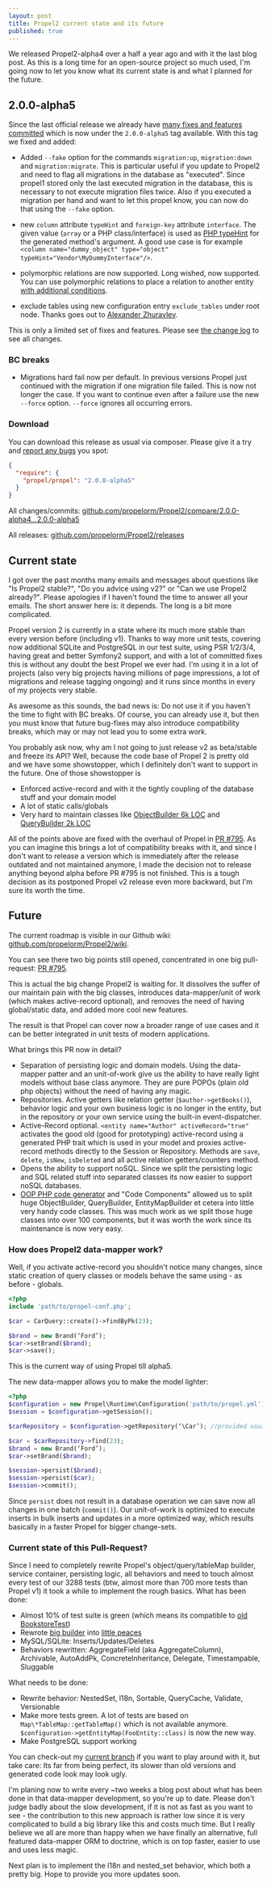 ```yaml
---
layout: post
title: Propel2 current state and its future
published: true
---
```


We released Propel2-alpha4 over a half a year ago and with it the last blog post.
As this is a long time for an open-source project so much used, I'm going now to let you know what its current state is
and what I planned for the future.

<!-- more -->

## 2.0.0-alpha5

Since the last official release we already have [many fixes and features committed](https://github.com/propelorm/Propel2/compare/2.0.0-alpha4...master)
which is now under the `2.0.0-alpha5` tag available. With this tag we fixed and added:

* Added `--fake` option for the commands `migration:up`, `migration:down` and `migration:migrate`. This is particular useful if you update
to Propel2 and need to flag all migrations in the database as "executed". Since propel1 stored only the last executed migration in the database,
this is necessary to not execute migration files twice. Also if you executed a migration per hand and want to let this propel know, you can now do
that using the `--fake` option.
 
* new `column` attribute `typeHint` and `foreign-key` attribute `interface`. The given value (`array` or a PHP class/interface) is used as
[PHP typeHint](http://php.net/manual/en/language.oop5.typehinting.php) for the generated method's argument.
A good use case is for example `<column name="dummy_object" type="object" typeHint="Vendor\MyDummyInterface"/>`. 

* polymorphic relations are now supported. Long wished, now supported. You can use polymorphic relations to place a relation
to another entity [with additional conditions](https://github.com/propelorm/Propel2/blob/f20146a696ba5f9684fbc27d642e431286415b15/tests/Fixtures/bookstore/schema.xml#L392-L395).

* exclude tables using new configuration entry `exclude_tables` under root node. Thanks goes out to [Alexander Zhuravlev](https://github.com/SCIF).

This is only a limited set of fixes and features. Please see [the change log](https://github.com/propelorm/Propel2/compare/2.0.0-alpha4...2.0.0-alpha5) to see all changes.

### BC breaks

* Migrations hard fail now per default. In previous versions Propel just continued with the migration if one migration file failed.
This is now not longer the case. If you want to continue even after a failure use the new `--force` option. `--force` ignores all occurring errors.

### Download

You can download this release as usual via composer. Please give it a try and [report any bugs](https://github.com/propelorm/Propel2/issues/new)
you spot:

```json
{
  "require": {
    "propel/propel": "2.0.0-alpha5"
  }
}
```

All changes/commits: [github.com/propelorm/Propel2/compare/2.0.0-alpha4...2.0.0-alpha5](https://github.com/propelorm/Propel2/compare/2.0.0-alpha4...2.0.0-alpha5)

All releases: [github.com/propelorm/Propel2/releases](https://github.com/propelorm/Propel2/releases)


## Current state

I got over the past months many emails and messages about questions like "Is Propel2 stable?", "Do you advice using v2?" or "Can we use Propel2 already?".
Please apologies if I haven't found the time to answer all your emails. The short answer here is: it depends. The long is a bit more complicated.

Propel version 2 is currently in a state where its much more stable than every version before (including v1). Thanks to way more unit tests, covering now additional
SQLite and PostgreSQL in our test suite, using PSR 1/2/3/4, having great and better Symfony2 support, and with a lot of committed fixes this is without any doubt
the best Propel we ever had. I'm using it in a lot of projects (also very big projects having millions of page impressions, a lot of migrations and release tagging ongoing)
and it runs since months in every of my projects very stable. 

As awesome as this sounds, the bad news is: Do not use it if you haven't the time to fight with BC breaks. Of course, you can already use it, but then you must know
that future bug-fixes may also introduce compatibility breaks, which may or may not lead you to some extra work.

You probably ask now, why am I not going to just release v2 as beta/stable and freeze its API? Well, because the code base of Propel 2 is pretty old and we have some showstopper, which
I definitely don't want to support in the future. One of those showstopper is 

* Enforced active-record and with it the tightly coupling of the database stuff and your domain model
* A lot of static calls/globals
* Very hard to maintain classes like [ObjectBuilder 6k LOC](https://github.com/propelorm/Propel2/blob/master/src/Propel/Generator/Builder/Om/ObjectBuilder.php)
and [QueryBuilder 2k LOC](https://github.com/propelorm/Propel2/blob/master/src/Propel/Generator/Builder/Om/QueryBuilder.php)

All of the points above are fixed with the overhaul of Propel in [PR #795](https://github.com/propelorm/Propel2/pull/795).
As you can imagine this brings a lot of compatibility breaks with it, and since I don't want to release a version which is immediately after the release outdated and not maintained anymore,
I made the decision not to release anything beyond alpha before PR #795 is not finished. This is a tough decision as its postponed Propel v2 release even more backward, but I'm sure
its worth the time.

## Future

The current roadmap is visible in our Github wiki: [github.com/propelorm/Propel2/wiki](https://github.com/propelorm/Propel2/wiki).

You can see there two big points still opened, concentrated in one big pull-request: [PR #795](https://github.com/propelorm/Propel2/pull/795).

This is actual the big change Propel2 is waiting for. It dissolves the suffer of our maintain pain with the big classes,
introduces data-mapper/unit of work (which makes active-record optional), and removes the need of having global/static data,
and added more cool new features.

The result is that Propel can cover now a broader range of use cases and it can be better integrated in unit tests of modern applications.

What brings this PR now in detail?

* Separation of persisting logic and domain models. Using the data-mapper patter and an unit-of-work give us the ability to have really
 light models without base class anymore. They are pure POPOs (plain old php objects) without the need of having any magic.
* Repositories. Active getters like relation getter (`$author->getBooks()`), behavior logic and your own business logic is no longer in the entity, but in the repository or
your own service using the built-in event-dispatcher.
* Active-Record optional. `<entity name="Author" activeRecord="true"` activates the good old (good for prototyping) active-record using a generated PHP trait which is used in your model
and proxies active-record methods directly to the Session or Repository. Methods are `save`, `delete`, `isNew`, `isDeleted` and all active relation getters/counters method.
* Opens the ability to support noSQL. Since we split the persisting logic and SQL related stuff into separated classes its now easier to support noSQL databases.
* [OOP PHP code generator](https://github.com/gossi/php-code-generator) and "Code Components" allowed us to split huge ObjectBuilder, QueryBuilder, EntityMapBuilder
et cetera into little very handy code classes. This was much work as we split those huge classes into over 100 components, but it was worth the work since its maintenance
is now very easy.

### How does Propel2 data-mapper work?

Well, if you activate active-record you shouldn't notice many changes, since static creation of query classes or models behave the same using - as before - globals.

```php
<?php
include 'path/to/propel-conf.php';

$car = CarQuery::create()->findByPk(23);

$brand = new Brand(‘Ford’);
$car->setBrand($brand);
$car->save();
```

This is the current way of using Propel till alpha5.

The new data-mapper allows you to make the model lighter: 

```php
<?php
$configuration = new Propel\Runtime\Configuration('path/to/propel.yml');
$session = $configuration->getSession();

$carRepository = $configuration->getRepository(‘\Car’); //provided usually per services/DI.   

$car = $carRepository->find(23);
$brand = new Brand(‘Ford’);
$car->setBrand($brand);

$session->persist($brand);
$session->persist($car);
$session->commit();
```

Since `persist` does not result in a database operation we can save now all changes in one batch (`commit()`). Our unit-of-work is
optimized to execute inserts in bulk inserts and updates in a more optimized way, which results basically in a
faster Propel for bigger change-sets.

### Current state of this Pull-Request?

Since I need to completely rewrite Propel's object/query/tableMap builder, service container, persisting logic, all behaviors and
need to touch almost every test of our 3288 tests (btw, almost more than 700 more tests than Propel v1) it took a while
to implement the rough basics. What has been done:

* Almost 10% of test suite is green (which means its compatible to [old BookstoreTest](https://github.com/marcj/Propel2/blob/data-mapper/tests/Propel/Tests/BookstoreTest.php))
* Rewrote [big builder](https://github.com/marcj/Propel2/blob/data-mapper/src/Propel/Generator/Builder/Om/ObjectBuilder.php) into [little peaces](https://github.com/marcj/Propel2/tree/data-mapper/src/Propel/Generator/Builder/Om/Component)
* MySQL/SQLite: Inserts/Updates/Deletes
* Behaviors rewritten: AggregateField (aka AggregateColumn), Archivable, AutoAddPk, ConcreteInheritance, Delegate, Timestampable, Sluggable

What needs to be done:

* Rewrite behavior: NestedSet, l18n, Sortable, QueryCache, Validate, Versionable
* Make more tests green. A lot of tests are based on `Map\*TableMap::getTableMap()` which is not available anymore. `$configuration->getEntityMap(FooEntity::class)` is now the new way.
* Make PostgreSQL support working

You can check-out my [current branch](https://github.com/marcj/Propel2) if you want to play around with it, but take care: Its far from being perfect, its slower than old versions and generated code look may look ugly.

I'm planing now to write every ~two weeks a blog post about what has been done in that data-mapper development, so you're up to date.
Please don't judge badly about the slow development,
if it is not as fast as you want to see - the contribution to this new approach is rather low since it is very complicated to build a big
library like this and costs much time. But I really believe we all are more than happy when we have finally an alternative, full featured data-mapper ORM to doctrine, which
is on top faster, easier to use and uses less magic.

Next plan is to implement the l18n and nested_set behavior, which both a pretty big. Hope to provide you more updates soon. 
